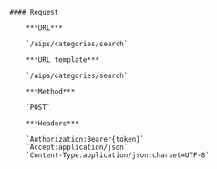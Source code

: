     #### Request

        ***URL***

        `/aips/categories/search`

        ***URL template***

        `/aips/categories/search`

        ***Method***

        `POST`

        ***Headers***

        `Authorization:Bearer{token}`
        `Accept:application/json`
        `Content-Type:application/json;charset=UTF-8`
